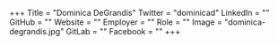 +++
Title = "Dominica DeGrandis"
Twitter = "dominicad"
LinkedIn = ""
GitHub = ""
Website = ""
Employer = ""
Role = ""
Image = "dominica-degrandis.jpg"
GitLab = ""
Facebook = ""
+++
